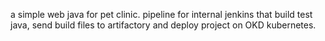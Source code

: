 a simple web java for pet clinic.
pipeline for internal jenkins that build test java, send build files to artifactory and deploy project on OKD kubernetes.